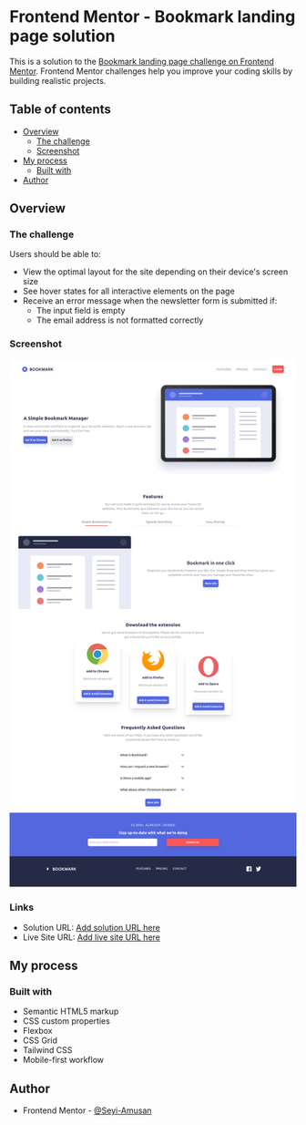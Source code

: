 # Frontend Mentor - Bookmark landing page solution

This is a solution to the [Bookmark landing page challenge on Frontend Mentor](https://www.frontendmentor.io/challenges/bookmark-landing-page-5d0b588a9edda32581d29158). Frontend Mentor challenges help you improve your coding skills by building realistic projects. 

## Table of contents

- [Overview](#overview)
  - [The challenge](#the-challenge)
  - [Screenshot](#screenshot)
- [My process](#my-process)
  - [Built with](#built-with)
- [Author](#author)


## Overview

### The challenge

Users should be able to:

- View the optimal layout for the site depending on their device's screen size
- See hover states for all interactive elements on the page
- Receive an error message when the newsletter form is submitted if:
  - The input field is empty
  - The email address is not formatted correctly

### Screenshot

![Screenshot](image.png)


### Links

- Solution URL: [Add solution URL here](https://your-solution-url.com)
- Live Site URL: [Add live site URL here](https://seyi-amusan.github.io/bookmark-landing-page/)

## My process

### Built with

- Semantic HTML5 markup
- CSS custom properties
- Flexbox
- CSS Grid
- Tailwind CSS
- Mobile-first workflow




## Author

- Frontend Mentor - [@Seyi-Amusan](https://www.frontendmentor.io/profile/Seyi-Amusan)
